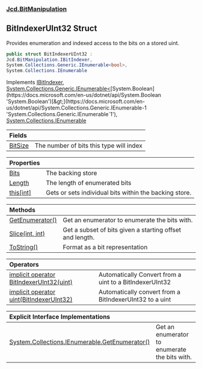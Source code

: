 ### [Jcd.BitManipulation](Jcd_BitManipulation.md 'Jcd.BitManipulation')
## BitIndexerUInt32 Struct
Provides enumeration and indexed access to the bits on a stored uint.   
```csharp
public struct BitIndexerUInt32 :
Jcd.BitManipulation.IBitIndexer,
System.Collections.Generic.IEnumerable<bool>,
System.Collections.IEnumerable
```

Implements [IBitIndexer](Jcd_BitManipulation_IBitIndexer.md 'Jcd.BitManipulation.IBitIndexer'), [System.Collections.Generic.IEnumerable&lt;](https://docs.microsoft.com/en-us/dotnet/api/System.Collections.Generic.IEnumerable-1 'System.Collections.Generic.IEnumerable`1')[System.Boolean](https://docs.microsoft.com/en-us/dotnet/api/System.Boolean 'System.Boolean')[&gt;](https://docs.microsoft.com/en-us/dotnet/api/System.Collections.Generic.IEnumerable-1 'System.Collections.Generic.IEnumerable`1'), [System.Collections.IEnumerable](https://docs.microsoft.com/en-us/dotnet/api/System.Collections.IEnumerable 'System.Collections.IEnumerable')  

| Fields | |
| :--- | :--- |
| [BitSize](Jcd_BitManipulation_BitIndexerUInt32_BitSize.md 'Jcd.BitManipulation.BitIndexerUInt32.BitSize') | The number of bits this type will index<br/> |

| Properties | |
| :--- | :--- |
| [Bits](Jcd_BitManipulation_BitIndexerUInt32_Bits.md 'Jcd.BitManipulation.BitIndexerUInt32.Bits') | The backing store<br/> |
| [Length](Jcd_BitManipulation_BitIndexerUInt32_Length.md 'Jcd.BitManipulation.BitIndexerUInt32.Length') | The length of enumerated bits<br/> |
| [this[int]](Jcd_BitManipulation_BitIndexerUInt32_this_int_.md 'Jcd.BitManipulation.BitIndexerUInt32.this[int]') | Gets or sets individual bits within the backing store. <br/> |

| Methods | |
| :--- | :--- |
| [GetEnumerator()](Jcd_BitManipulation_BitIndexerUInt32_GetEnumerator().md 'Jcd.BitManipulation.BitIndexerUInt32.GetEnumerator()') | Get an enumerator to enumerate the bits with.<br/> |
| [Slice(int, int)](Jcd_BitManipulation_BitIndexerUInt32_Slice(int_int).md 'Jcd.BitManipulation.BitIndexerUInt32.Slice(int, int)') | Get a subset of bits given a starting offset and length.<br/> |
| [ToString()](Jcd_BitManipulation_BitIndexerUInt32_ToString().md 'Jcd.BitManipulation.BitIndexerUInt32.ToString()') | Format as a bit representation<br/> |

| Operators | |
| :--- | :--- |
| [implicit operator BitIndexerUInt32(uint)](Jcd_BitManipulation_BitIndexerUInt32_op_ImplicitJcd_BitManipulation_BitIndexerUInt32(uint).md 'Jcd.BitManipulation.BitIndexerUInt32.op_Implicit Jcd.BitManipulation.BitIndexerUInt32(uint)') | Automatically Convert from a uint to a BitIndexerUInt32<br/> |
| [implicit operator uint(BitIndexerUInt32)](Jcd_BitManipulation_BitIndexerUInt32_op_Implicituint(Jcd_BitManipulation_BitIndexerUInt32).md 'Jcd.BitManipulation.BitIndexerUInt32.op_Implicit uint(Jcd.BitManipulation.BitIndexerUInt32)') | Automatically convert from a BitIndexerUInt32 to a uint<br/> |

| Explicit Interface Implementations | |
| :--- | :--- |
| [System.Collections.IEnumerable.GetEnumerator()](Jcd_BitManipulation_BitIndexerUInt32_System_Collections_IEnumerable_GetEnumerator().md 'Jcd.BitManipulation.BitIndexerUInt32.System.Collections.IEnumerable.GetEnumerator()') | Get an enumerator to enumerate the bits with.<br/> |
